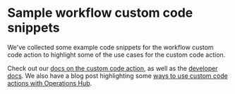 # Sample workflow custom code snippets

We've collected some example code snippets for the workflow custom code action to highlight some of the use cases for the custom code action.

Check out our [docs on the custom code action](https://knowledge.hubspot.com/workflows/use-custom-code-actions-in-workflows), as well as the [developer docs](https://developers.hubspot.com/docs/api/workflows/custom-code-actions). We also have a blog post highlighting some [ways to use custom code actions with Operations Hub](https://developers.hubspot.com/blog/3-ways-to-use-custom-coded-workflow-actions-with-operations-hub).
